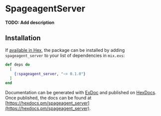 # SpageagentServer

**TODO: Add description**

## Installation

If [available in Hex](https://hex.pm/docs/publish), the package can be installed
by adding `spageagent_server` to your list of dependencies in `mix.exs`:

```elixir
def deps do
  [
    {:spageagent_server, "~> 0.1.0"}
  ]
end
```

Documentation can be generated with [ExDoc](https://github.com/elixir-lang/ex_doc)
and published on [HexDocs](https://hexdocs.pm). Once published, the docs can
be found at [https://hexdocs.pm/spageagent_server](https://hexdocs.pm/spageagent_server).

